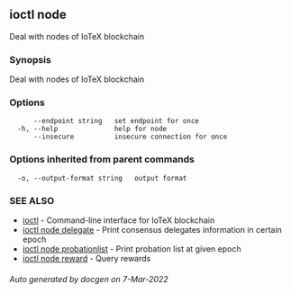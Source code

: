 ## ioctl node

Deal with nodes of IoTeX blockchain

### Synopsis

Deal with nodes of IoTeX blockchain

### Options

```
      --endpoint string   set endpoint for once
  -h, --help              help for node
      --insecure          insecure connection for once
```

### Options inherited from parent commands

```
  -o, --output-format string   output format
```

### SEE ALSO

* [ioctl](../README.md)	 - Command-line interface for IoTeX blockchain
* [ioctl node delegate](ioctl_node_delegate.md)	 - Print consensus delegates information in certain epoch
* [ioctl node probationlist](ioctl_node_probationlist.md)	 - Print probation list at given epoch
* [ioctl node reward](ioctl_node_reward.md)	 - Query rewards

###### Auto generated by docgen on 7-Mar-2022

